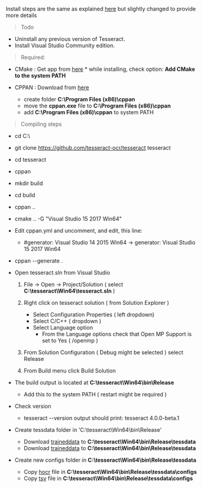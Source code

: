 Install steps are the same as explained [here](https://github.com/tesseract-ocr/tesseract/wiki/Compiling#windows)
but slightly changed to provide more details

> Todo

* Uninstall any previous version of Tesseract.
* Install Visual Studio Community edition.

> Required:

* CMake : Get app from [here](https://cmake.org/download/)
        * while installing, check option: **Add CMake to the system PATH**

* CPPAN : Download from [here](https://cppan.org/client/cppan-master-Windows-client.zip)
    * create folder **C:\Program Files (x86)\cppan**
    * move the **cppan.exe** file to **C:\Program Files (x86)\cppan**
    * add **C:\Program Files (x86)\cppan** to system PATH

> Compiling steps

* cd C:\
* git clone https://github.com/tesseract-ocr/tesseract tesseract
* cd tesseract
* cppan
* mkdir build
* cd build
* cppan ..
* cmake .. -G "Visual Studio 15 2017 Win64"

* Edit cppan.yml and uncomment, and edit, this line:
    * \#generator: Visual Studio 14 2015 Win64 -> generator: Visual Studio 15 2017 Win64

* cppan --generate .

* Open tesseract.sln from Visual Studio
    1. File -> Open -> Project/Solution ( select **C:\tesseract\Win64\tesseract.sln** )
    2. Right click on tesseract solution ( from Solution Explorer )
        * Select Configuration Properties ( left dropdown)
        * Select C/C++ ( dropdown )
        * Select Language option
            * From the Language options check that Open MP Support is set to Yes ( /openmp )

    3. From Solution Configuration ( Debug might be selected ) select Release
    4. From Build menu click Build Solution

* The build output is located at **C:\tesseract\Win64\bin\Release**
    * Add this to the system PATH ( restart might be required )

* Check version
    * tesseract --version output should print: tesseract 4.0.0-beta.1 

* Create tessdata folder in 'C:\tesseract\Win64\bin\Release'
    * Download [traineddata](https://github.com/tesseract-ocr/tessdata/blob/master/eng.traineddata) to **C:\tesseract\Win64\bin\Release\tessdata**
    * Download [traineddata](https://github.com/tesseract-ocr/tessdata/blob/master/osd.traineddata) to **C:\tesseract\Win64\bin\Release\tessdata**

* Create new configs folder in **C:\tesseract\Win64\bin\Release\tessdata**
    * Copy [hocr](../master/hocr) file in **C:\tesseract\Win64\bin\Release\tessdata\configs**
    * Copy [tsv](../master/tsv) file in **C:\tesseract\Win64\bin\Release\tessdata\configs**